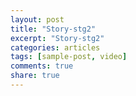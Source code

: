 ```yaml
---
layout: post
title: "Story-stg2"
excerpt: "Story-stg2"
categories: articles
tags: [sample-post, video]
comments: true
share: true
---
```

<br>
<div class="apester-media" data-media-id="5dc29dc78ae1b6ed11451577" height="604"></div><script async src="https://static.stg.apester.com/js/sdk/latest/apester-sdk.js"></script>
<br>

